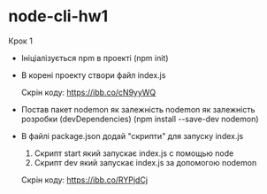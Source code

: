# node-cli-hw1

Крок 1

- Ініціалізується npm в проекті (npm init)
- В корені проекту створи файл index.js

  Скрін коду: https://ibb.co/cN9yyWQ

- Постав пакет nodemon як залежність nodemon як залежність розробки (devDependencies) (npm install --save-dev nodemon)
- В файлі package.json додай "скрипти" для запуску index.js

  1. Скрипт start який запускає index.js с помощью node
  2. Скрипт dev який запускає index.js за допомогою nodemon

  Скрін коду: https://ibb.co/RYPjdCj
